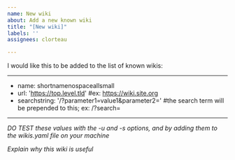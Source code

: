 ```yaml
---
name: New wiki
about: Add a new known wiki
title: "[New wiki]"
labels: ''
assignees: clorteau

---
```


I would like this to be added to the list of known wikis:

---
- name: shortnamenospaceallsmall
- url: 'https://top.level.tld' #ex: https://wiki.site.org
- searchstring: '/?parameter1=value1&parameter2=' #the search term will be prepended to this; ex: /?search=
---

*DO TEST these values with the -u and -s options, and by adding them to the wikis.yaml file on your machine*

*Explain why this wiki is useful*
